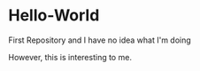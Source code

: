 # Hello-World
First Repository and I have no idea what I'm doing

However, this is interesting to me. 

